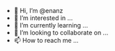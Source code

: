 - 👋 Hi, I’m @enanz
- 👀 I’m interested in ...
- 🌱 I’m currently learning ...
- 💞️ I’m looking to collaborate on ...
- 📫 How to reach me ...

<!---
enanz/enanz is a ✨ special ✨ repository because its `README.md` (this file) appears on your GitHub profile.
You can click the Preview link to take a look at your changes.
--->
